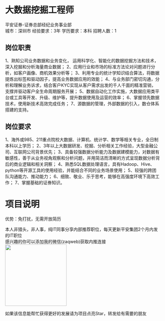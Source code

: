 # 大数据挖掘工程师
平安证券-证券总部经纪业务事业部  
城市：深圳市 经验要求：3年 学历要求：本科  招聘人数：1

## 岗位职责
1、熟知公司业务数据和业务变化， 运用科学化、智能化的数据挖掘方法和技术，深入挖掘和分析海量商业数据； 
   2、应用行业和市场的标准方法论对问题进行分析，如客户画像、商机效果分析等；
   3、利用专业的统计学知识结合算法，将数据提炼出标签和驱动因子，提高业务数据应用的效能； 
   4、与业务部门密切沟通，分析和理解业务诉求，结合客户KYC实现从客户需求出发的千人千面的精准营销，支撑并驱动客户全生命周期服务开展；
   5、数据自动化工作实施，大数据应用类平台或工具等开发、升级、维护等，提升数据使用及运营的效率；
   6、掌握领先数据技术，使用新技术高效完成任务； 
   7、源数据的管理，外部数据的引入，数仓体系搭建的支持。

## 岗位要求
1、海外或985、211重点院校大数据、计算机、统计学、数学等相关专业，全日制本科以上学历；
   2、3年以上大数据研发、挖掘、分析相关工作经验，大型金融公司、互联网公司背景优先；
   3、具备较强数据分析能力及数据建模能力，对数据有敏感性，善于从业务视角观察和分析问题，并用简洁而清晰的方式呈现数据分析背后的商业逻辑和相关洞察；
   4、熟悉SQL数据处理语言，具有Hadoop、Hive、python等开源工具的使用经验，并能结合不同的业务场景使用；
   5、较强的跨团队沟通能力、推动能力；
   6、细致、敬业、乐于思考，能够在高强度环境下高效工作；
   7、掌握基础的证券知识。

# 项目说明

优势：免打扰，无需开放简历

本人非猎头，非人事，纯IT同事分享内部推荐职位，每天更新平安集团2个月内发的IT职位  
感兴趣的你可以添加我的微信(zaqweb)获取内推连接  
<img src="https://github.com/zaqweb/PA-IT-JOBS/blob/master/WechatICode.jpeg"  height="200" width="200">

如果该信息能帮忙获得更好的发展请为项目点亮Star，转发给有需要的朋友




